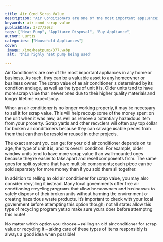 ```yaml
---

title: Air Cond Scrap Value
description: "Air Conditioners are one of the most important appliances in any home or business. As such, they can be a valuable asset to any ho...keep going and find out"
keywords: air cond scrap value
publishDate: 3/27/2023
tags: ["Heat Pump", "Appliance Disposal", "Buy Appliance"]
author: Curtis
categories: ["Household Appliances"]
cover: 
 image: /img/heatpump/377.webp
 alt: 'this highly heat pump being used'

---
```


Air Conditioners are one of the most important appliances in any home or business. As such, they can be a valuable asset to any homeowner or business owner. The scrap value of an air conditioner is determined by its condition and age, as well as the type of unit it is. Older units tend to have more scrap value than newer ones due to their higher quality materials and longer lifetime expectancy. 

When an air conditioner is no longer working properly, it may be necessary to sell it for scrap value. This will help recoup some of the money spent on the unit when it was new, as well as remove a potentially hazardous item from your property. Scrap yards and other recyclers will often pay top dollar for broken air conditioners because they can salvage usable pieces from them that can then be resold or reused in other projects. 

The exact amount you can get for your old air conditioner depends on its age, the type of unit it is, and its overall condition. For example, older window units tend to have more scrap value than wall-mounted ones because they’re easier to take apart and resell components from. The same goes for split-systems that have multiple components; each piece can be sold separately for more money than if you sold them all together. 

In addition to selling an old air conditioner for scrap value, you may also consider recycling it instead. Many local governments offer free air conditioning recycling programs that allow homeowners and businesses to safely dispose of their broken units without harming the environment or creating hazardous waste products. It’s important to check with your local government before attempting this option though; not all states allow this type of recycling program yet so make sure yours does before attempting this route! 

No matter which option you choose – selling an old air conditioner for scrap value or recycling it – taking care of these types of items responsibly is always a good idea when possible!